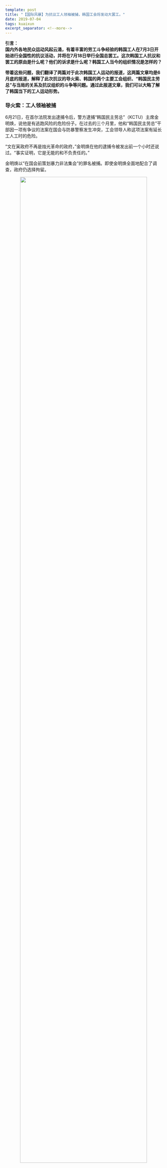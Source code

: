 ```yaml
---
template: post
title: "【国际风暴】为抗议工人领袖被捕，韩国工会将发动大罢工。"
date: 2019-07-04
tags: kuaixun
excerpt_separator: <!--more-->
---
```


**引言：**  
**国内外各地民众运动风起云涌，有着丰富的劳工斗争经验的韩国工人在7月3日开始进行全国性的抗议活动，并将在7月18日举行全国总罢工。这次韩国工人抗议和罢工的原由是什么呢？他们的诉求是什么呢？韩国工人当今的组织情况是怎样的？**

**带着这些问题，我们翻译了两篇对于此次韩国工人运动的报道，这两篇文章均是6月底的报道，解释了此次抗议的导火索、韩国的两个主要工会组织、“韩国民主劳总”与当局的关系及抗议组织的斗争等问题。通过此报道文章，我们可以大略了解了韩国当下的工人运动形势。**

<h3>导火索：工人领袖被捕</h3>

6月21日，在首尔法院发出逮捕令后，警方逮捕“韩国民主劳总”（KCTU）主席金明焕，说他是有逃跑风险的危险份子。在过去的三个月里，他和“韩国民主劳总”干部因一项有争议的法案在国会与防暴警察发生冲突，工会领导人称这项法案有延长工人工时的危险。

“文在寅政府不再是烛光革命的政府，”金明焕在他的逮捕令被发出前一个小时还说过。“事实证明，它是无能的和不负责任的。”

金明焕以“在国会前策划暴力非法集会”的罪名被捕。即使金明焕全面地配合了调查，政府仍选择拘留。

<div style="text-align:center"><img src="/images/070401.webp" width="90%"><br>韩国民主劳总主席金明焕在2019年6月21日举行新闻发布会，谴责政府的劳工政策</div><br>

“文在寅政府践踏韩国民主劳总并将金明焕主席送进监狱。”目前担任代理主席的“韩国民主劳总”首席副主席金琼雅在一份声明中表示，金明焕主席的被捕，相当于文在寅政府向劳工界宣战。

6月24日，“韩国民主劳总”表示，它将在下个月举行大罢工，以抗议所谓的“自由派”文在寅政府镇压劳工。民主劳总在总统办公室青瓦台门前举行新闻发布会说：“因为金明焕被逮捕，我们将建立一个应急系统，将所有可用资源集中在抗议活动上，并立即进行全国性的集会。”

<div style="text-align:center"><img src="/images/070402.webp" width="90%"><br>韩国民主劳总成员宣布在其主席被捕后举行大罢工的计划</div><br>

该组织警告称，公共部门的非正式工人将在7月3日举行他们的第一次也是最大规模的抗议活动，之后将在7月18日举行全国性罢工。

6月27日：金明焕缴纳了1亿韩元（约合人民币59万元）保释金后获释，法院裁定对他的释放不会构成“破坏证据的风险”。

<h3>韩国的两个劳总组织</h3>

韩国有两个主要的工会联合会——韩国民主劳总（KCTU)和韩国劳总（FKTU）。后者是两者中较大的一个，政治立场也更保守。

这不是韩国当局第一次逮捕一名韩国民主劳总主席。“韩国民主劳总”主席，也是一个危险的工作，54岁的前铁路工人金明焕，是被逮捕的第五位“韩国民主劳总”主席。

“韩国民主劳总”的充分把握住新机遇，尽管不断遭遇挫折，但“韩国民主劳总”也在充分利用文在寅当局实施的的“新开放政治”。韩国工会联合会已经开始再次发展，扭转了14年的衰退趋势。过去两年中，在针对临时工和服务业工人新运动的推动下，已有20万名工人加入了“韩国民主劳总”，科技和零售部门也开始出现了新工会。

3月，“韩国民主劳总”已经有超过了100万成员，这一数字是精神和政治上重要跨越，并有取代其保守派竞争对手的威胁，它的对手“韩国劳总”是全国最大的工会组织。

<h3>“韩国民主劳总”与当局的关系</h3>

自1995年成立以来，“韩国民主劳总”经常调整策略以应对当局的反工人政策。

文在寅本人曾是人权律师和学生活动家，因其强硬的劳工和民主改革政治纲领，2017年5月竞选为总统。他将自己的劳工承诺概括为一句口号：“走向一个尊重劳动的社会”。

<div style="text-align:center"><img src="/images/070403.webp" width="90%"><br></div><br>

文在寅政府的崛起，应该深深地感谢“韩国民主劳总”工会会员和普通公民。他们在2017年冬天走上街头，将腐败的威权主义者朴槿惠从总统职位上赶下台来，现在这一运动因夜间抗议活动中无数闪烁的烛光而被称为“烛光革命”。

<div style="text-align:center"><img src="/images/070404.webp" width="90%"><br></div><br>
<div style="text-align:center"><img src="/images/070405.webp" width="90%"><br></div><br>
<div style="text-align:center"><img src="/images/070406.webp" width="90%"><br></div><br>

劳工界曾对文在寅政府抱有很高的期望，因为文在寅在2017年5月当选总统时，承诺建立一个遵守劳工标准并保障工人劳动权益的社会。

文在寅此前曾表示，前韩国民主劳总领袖韩相均被上届的朴槿惠政府逮捕，一直徘徊在他的脑海。

文在寅在劳工方面做出的关键承诺之一是，到2020年将最低工资提高到每小时10,000韩元（约合人民币59元），并将工时制度缩短到每周52小时。他还承诺批准国际劳工组织（ILO）的主要公约。

<div style="text-align:center"><img src="/images/070407.webp" width="90%"><br></div><br>

但他那“尊重劳动的社会”愿景模糊不清，他的许多承诺仍然没有实现，或只实施了一半。2017年7月，尽管企业反对，政府仍将法定最低工资提高了16.4％，达到每小时7,530韩元（约和人民币44.2元）。然而，它很快重新定义最低工资，将季节性奖金和某些现金福利纳入到工资中，削弱了加薪的效果。文在寅的竞选承诺——到2020年将最低工资提高到10,000韩元（约合人民币59元）——现在已经成为不可能了。

对于最低工资，劳工界要求文在寅遵守他的竞选承诺。但总统表示会灵活处理，因为最低工资的大幅上涨引发了小公司和商家的反弹。

由于劳工改革运动没有取得进展，“韩国民主劳总”与政府产生矛盾。

文在寅政府至今也未撤回上任保守派政府提起的一系列针对劳工的诉讼，这些诉讼要求工会成员赔偿因涉及罢工行为造成的财产损失和警察伤害，企图利用巨额赔偿威胁来挫败劳工的斗志。

对金明焕的逮捕，使人们进一步怀疑文在寅政府对打造“尊重劳动的社会”承诺。将一百多万工会会员的领导人以“逃脱风险”为由而拘留是荒谬的，特别是考虑到“韩国民主劳总”对文在寅政府的政治信任。

“韩国民主劳总”感到了背叛，它一直支持文在寅的大部分议程，包括他与朝鲜的和平进程。该组织在文在寅政府发起的数十项政策举措中发挥了核心作用，尽管它仍然没有参加经济和劳工政策三方委员会。

韩国政府逮捕了该国最大的独立工会组织领导人，这一举动彻底背弃了其曾支持劳工的论调。此次逮捕引发了这一激进劳工组织的强烈反对。该组织表示，文在寅政府背弃曾做出的优先改善工人生活的承诺，转而选择打压劳工组织。

可以预见，“韩国民主劳总”的声明将使韩国工人与自由派政府的关系更加紧张，并影响因就业市场低迷已放缓的韩国经济。

<h3>“韩国民主劳总”的斗争</h3>

根据经济合作与发展组织的数据，韩国工人平均每年的工作时间为2,014小时，而德国为1,356小时。在2015年，一个由企业、劳工界代表，和时任总统朴槿惠的保守党政府三方组成的委员会同意，逐步推行新规，以实现到2020年时，韩国工人的年均工时减少至1800小时。

当时参与联合会的代表是“韩国劳总”，是比“韩国民主劳总”更大也更保守的竞争对手。“韩国民主劳总”没有参加该委员会，以抗议政府的一系列反劳工措施和当时“韩国民主劳总”主席韩相均以及其他工会领袖被监禁。

韩国民主劳总抵制参加“经济、社会和劳工委员会”，该委员会是用于社会各方对话的总统理事会。它是政府、资方和劳工三方组织的扩展形式，旨在通过对话解决有争议的社会问题。

三方协议含有“灵活工时制”的附带条款，即允许雇主无需支付加班费，可延长某些季节性工作和临时工的工作时间至64小时一周，但每年最多不超过三个月。而该例外规定只有在大幅减少工作时间后方能生效。

灵活工时制系统要求将周工作时间调整为40小时，通过允许让工人在一定时期内加班但在另一段时间休息来弥补。“韩国民主劳总”反对将目前的灵活工时制累计不超过三个月的时间限制延长。

<div style="text-align:center"><img src="/images/070408.webp" width="90%"><br></div><br>

“灵活工时制”是几个棘手的问题之一，这些问题使“韩国民主劳总”中止了加入今年年初由文在寅总统的改革派政府建立的新三方委员会。



这个新委员会同意一项立法法案，其中包括两个不相容的条款：一个是新的缩减工时计划，另一个是新的附加条款：将一些工作的工作时间延长到每周64小时且没有加班费，但累积每年不超过六个月。

这一法案使局势变得紧张。

政府在没有征求“韩国民主劳总”意见的情况下，通过三方委员会将该法案强行提交立法机关。

“韩国民主劳总”认为，该法案一旦颁布，将为企业开辟一个后门，迫使工作时间更长，而不是缩减工时。

到2020年，将工时减少到每年1800小时，这个目标已经无法实现。朴槿惠和文在寅政府都无视四年前达成的工时协定，显然以每周64小时的工时制政府无法达到协议的目标。

自2017年5月文在寅上任以来，韩国已将最低工资标准提高了29％，达到8,350韩元（约合人民币49元）。该法案将一些定期奖金和福利津贴列入到2018年的最低工资标准中，韩国民主劳总谴责了这种变相降低最低工资的举措。

<div style="text-align:center"><img src="/images/070409.webp" width="90%"><br></div><br>

这个激进的劳工组织也对立场更为保守的对手（即“韩国劳总”）的举动提出质疑，对方因考虑企业的不满，允许更灵活地运作52小时工作周计划。

这些关切促使“韩国民主劳总”领导人在3月和4月冲击了该法案的国会听证会，并与警方发生了几次冲突。除金明焕外，冲突还导致“韩国民主劳总”的其他三名领袖被捕。

<div style="text-align:center"><img src="/images/070410.webp" width="90%"><br></div><br>

韩国民主劳总曾经和文在寅政府保持良好关系。但在关键劳工问题与当局发生冲突后，该组织开始明确反对这个自由派政府。

该劳工组织计划重新定位它与政府的关系，但表示将在稍后决定是否继续参与政府委员会（包括最低工资委员会）讨论劳工问题。

工资委员会，包括商业和劳工代表以及外部专家，正在审议明年的最低工资水平，同时呼吁冻结小时工资。

金明焕的被捕或将结束“韩国民主劳总”与文在寅政府的合作。

“韩国民主劳总”计划在7月举行全国罢工，抗议当局对金明焕的拘留。

<div style="text-align:center"><img src="/images/070411.webp" width="90%"><br></div><br>
